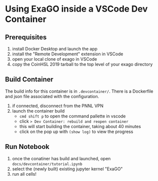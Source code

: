 # Using ExaGO inside a VSCode Dev Container

## Prerequisites

1. install Docker Desktop and launch the app
1. install the "Remote Development" extension in VSCode
1. open your local clone of exago in VSCode
1. copy the CoinHSL 2019 tarball to the top level of your exago directory

## Build Container

The build info for this container is in `.devcontainer/`. There is a Dockerfile and json file associated with the configuration.

1. if connected, disconnect from the PNNL VPN
1. launch the container build  
    * `cmd shift p` to open the command pallette in vscode
    * click `> Dev Container: rebuild and reopen container`
    * this will start building the container, taking about 40 minutes
    * click on the pop up with `(show log)` to view the progress

## Run Notebook
1. once the conatiner has build and launched, open `docs/devcontainer/tutorial.ipynb`
1. select the (newly built) existing jupyter kernel "ExaGO"
1. run all cells!
